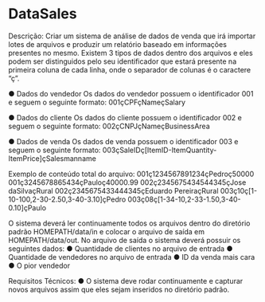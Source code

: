 # DataSales
Descrição:
Criar um sistema de análise de dados de venda que irá importar lotes de
arquivos e produzir um relatório baseado em informações presentes no mesmo.
Existem 3 tipos de dados dentro dos arquivos e eles podem ser distinguidos
pelo seu identificador que estará presente na primeira coluna de cada linha,
onde o separador de colunas é o caractere “ç”.

● Dados do vendedor
Os dados do vendedor possuem o identificador 001 e seguem o seguinte formato:
001çCPFçNameçSalary

● Dados do cliente
Os dados do cliente possuem o identificador 002 e seguem o seguinte formato: 
002çCNPJçNameçBusinessArea

● Dados de venda
Os dados de venda possuem o identificador 003 e seguem o seguinte formato:
003çSaleIDç[ItemID-ItemQuantity-ItemPrice]çSalesmanname

Exemplo de conteúdo total do arquivo:
001ç1234567891234çPedroç50000
001ç3245678865434çPauloç40000.99
002ç2345675434544345çJose daSilvaçRural
002ç2345675433444345çEduardo PereiraçRural
003ç10ç[1-10-100,2-30-2.50,3-40-3.10]çPedro
003ç08ç[1-34-10,2-33-1.50,3-40-0.10]çPaulo

O sistema deverá ler continuamente todos os arquivos dentro do
diretório padrão HOMEPATH/data/in e colocar o arquivo de saída em
HOMEPATH/data/out.
No arquivo de saída o sistema deverá possuir os seguintes dados:
● Quantidade de clientes no arquivo de entrada
● Quantidade de vendedores no arquivo de entrada
● ID da venda mais cara
● O pior vendedor

Requisitos Técnicos:
● O sistema deve rodar continuamente e capturar novos arquivos assim que
eles sejam inseridos no diretório padrão.
